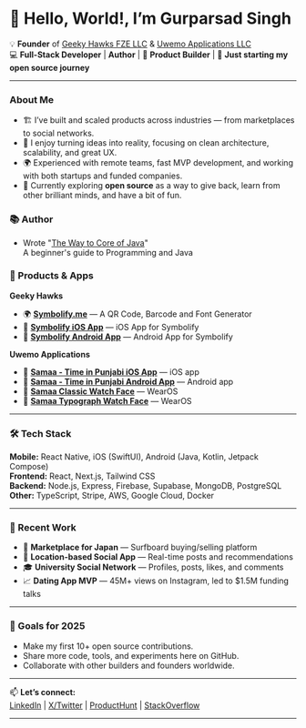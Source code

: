 # 👋 Hello, World!, I’m Gurparsad Singh

💡 **Founder** of [Geeky Hawks FZE LLC][1] & [Uwemo Applications LLC][2]  
💻 **Full-Stack Developer** | **Author** | 🚀 **Product Builder** | 🌱 **Just starting my open source journey**  

---

### About Me  
- 🏗 I’ve built and scaled products across industries — from marketplaces to social networks.  
- 🧠 I enjoy turning ideas into reality, focusing on clean architecture, scalability, and great UX.  
- 🌍 Experienced with remote teams, fast MVP development, and working with both startups and funded companies.  
- 🎯 Currently exploring **open source** as a way to give back, learn from other brilliant minds, and have a bit of fun.  

### 📚 Author
- Wrote "[The Way to Core of Java][10]"  
  A beginner's guide to Programming and Java

### 🚀 Products & Apps  

**Geeky Hawks**  
- 🌍 **[Symbolify.me][3]** — A QR Code, Barcode and Font Generator
- 📱 **[Symbolify iOS App][4]** — iOS App for Symbolify  
- 📱 **[Symbolify Android App][5]** — Android App for Symbolify  

**Uwemo Applications**  
- 📱 **[Samaa - Time in Punjabi iOS App][6]** — iOS app  
- 📱 **[Samaa - Time in Punjabi Android App][7]** — Android app  
- 📱 **[Samaa Classic Watch Face][8]** — WearOS  
- 📱 **[Samaa Typograph Watch Face][9]** — WearOS  

---

### 🛠 Tech Stack  
**Mobile:** React Native, iOS (SwiftUI), Android (Java, Kotlin, Jetpack Compose)  
**Frontend:** React, Next.js, Tailwind CSS  
**Backend:** Node.js, Express, Firebase, Supabase, MongoDB, PostgreSQL  
**Other:** TypeScript, Stripe, AWS, Google Cloud, Docker  

---

### 📌 Recent Work
- 🛒 **Marketplace for Japan** — Surfboard buying/selling platform  
- 📍 **Location-based Social App** — Real-time posts and recommendations  
- 🎓 **University Social Network** — Profiles, posts, likes, and comments  
- 📈 **Dating App MVP** — 45M+ views on Instagram, led to $1.5M funding talks  

---

### 🌟 Goals for 2025  
- Make my first 10+ open source contributions.  
- Share more code, tools, and experiments here on GitHub.  
- Collaborate with other builders and founders worldwide.  

---

📫 **Let’s connect:**  
[LinkedIn][11] | [X/Twitter][12] | [ProductHunt][13] | [StackOverflow][14]    

---

[1]:https://www.geekyhawks.com/
[2]:https://www.uwemo.com/
[3]:https://www.symbolify.me/
[4]:https://apps.apple.com/us/app/symbolify-qr-font-generator/id6739499690
[5]:https://play.google.com/store/apps/details?id=me.symbolify.app
[6]:https://apps.apple.com/us/app/samaa-time-in-punjabi/id6743542459
[7]:https://play.google.com/store/apps/details?id=com.uwemo.samaa
[8]:https://play.google.com/store/apps/details?id=com.uwemo.samaa.watchface.classic
[9]:https://play.google.com/store/apps/details?id=com.uwemo.samaa.watchface.typograph
[10]:https://www.amazon.com/Way-Core-Java-Gurparsad-Singh-ebook/dp/B0794VVB57/
[11]:https://www.linkedin.com/in/gprathour/
[12]:https://x.com/gprathour
[13]:https://www.producthunt.com/@gprathour
[14]:https://stackoverflow.com/users/1055241/gprathour?tab=profile
